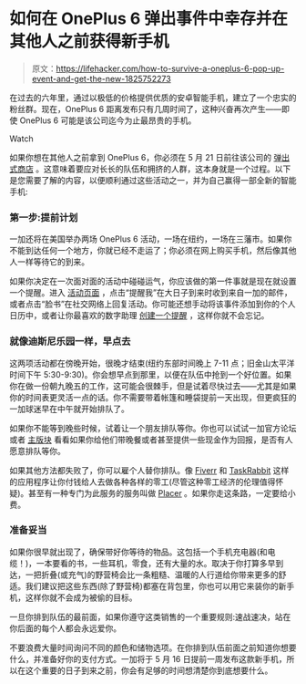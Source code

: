 # 如何在 OnePlus 6 弹出事件中幸存并在其他人之前获得新手机

> 原文：<https://lifehacker.com/how-to-survive-a-oneplus-6-pop-up-event-and-get-the-new-1825752273>

在过去的六年里，通过以极低的价格提供优质的安卓智能手机，建立了一个忠实的粉丝群。现在，OnePlus 6 距离发布只有几周时间了，这种兴奋再次产生——即使 OnePlus 6 可能是该公司迄今为止最昂贵的手机。

Watch

如果你想在其他人之前拿到 OnePlus 6，你必须在 5 月 21 日前往该公司的 [弹出式商店](https://www.oneplus.com/6-popups) 。这意味着要应对长长的队伍和拥挤的人群，这本身就是一个过程。以下是您需要了解的内容，以便顺利通过这些活动之一，并为自己赢得一部全新的智能手机:

### 第一步:提前计划

一加还将在美国举办两场 OnePlus 6 活动，一场在纽约，一场在三藩市。如果你不能到达任何一个地方，你就已经不走运了；你必须在网上购买手机，然后像其他人一样等待它的到来。

如果你决定在一次面对面的活动中碰碰运气，你应该做的第一件事就是现在就设置一个提醒。进入 [活动页面](https://www.oneplus.com/6-popups) ，点击“提醒我”在大日子到来时收到来自一加的邮件，或者点击“脸书”在社交网络上回复活动。你可能还想手动将该事件添加到你的个人日历中，或者让你最喜欢的数字助理 [创建一个提醒](https://lifehacker.com/google-home-finally-lets-you-set-reminders-using-your-v-1818726671#_ga=2.70552912.1504035103.1525057615-258269408.1513265580) ，这样你就不会忘记。

### 就像迪斯尼乐园一样，早点去

这两项活动都在傍晚开始，很晚才结束(纽约东部时间晚上 7-11 点；旧金山太平洋时间下午 5:30-9:30)。你会想早点到那里，以便在队伍中抢到一个好位置。如果你在做一份朝九晚五的工作，这可能会很棘手，但是试着尽快过去——尤其是如果你的时间表更灵活一点的话。你不需要带着帐篷和睡袋提前一天出现，但更疯狂的一加球迷早在中午就开始排队了。

如果你不能等到晚些时候，试着让一个朋友排队等你。你也可以试试一加官方论坛或者 [主版块](https://www.oneplus.com/6-popups) 看看如果你给他们带晚餐或者甚至提供一些现金作为回报，是否有人愿意排队等你。

如果其他方法都失败了，你可以雇个人替你排队。像 [Fiverr](https://www.fiverr.com/) 和 [TaskRabbit](https://www.taskrabbit.com/m/featured/waiting-in-line) 这样的应用程序让你付钱给人去做各种各样的零工(尽管这种零工经济的伦理值得怀疑)。甚至有一种专门为此服务的服务叫做 [Placer](https://placerapp.com/how/) 。如果你走这条路，一定要给小费。

### 准备妥当

如果你很早就出现了，确保带好你等待的物品。这包括一个手机充电器(和电缆！)，一本要看的书，一些耳机，零食，还有大量的水。取决于你打算多早到达，一把折叠(或充气)的野营椅会比一条粗糙、温暖的人行道给你带来更多的舒适。我们建议把这些东西(除了野营椅)都塞在背包里，你也可以用它来装你的新手机，这样你就不会成为被偷的目标。

一旦你排到队伍的最前面，如果你遵守这类销售的一个重要规则:速战速决，站在你后面的每个人都会永远爱你。

不要浪费大量时间询问不同的颜色和储物选项。在你排到队伍前面之前知道你想要什么，并准备好你的支付方式。一加将于 5 月 16 日提前一周发布这款新手机，所以在这个重要的日子到来之前，你会有足够的时间想清楚你到底想要什么。
